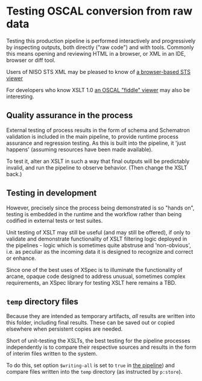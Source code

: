 # Testing OSCAL conversion from raw data

Testing this production pipeline is performed interactively and progressively by inspecting outputs, both directly ("raw code") and with tools. Commonly this means opening and reviewing HTML in a browser, or XML in an IDE, browser or diff tool.

Users of NISO STS XML may be pleased to know of [a browser-based STS viewer]( https://pages.nist.gov/xslt-blender/sts-viewer/)

For developers who know XSLT 1.0 [an OSCAL "fiddle" viewer](https://pages.nist.gov/xslt-blender/oscal-styler/) may also be interesting.

## Quality assurance in the process

External testing of process results in the form of schema and Schematron validation is included in the main pipeline, to provide runtime process assurance and regression testing. As this is built into the pipeline, it 'just happens' (assuming resources have been made available).

To test it, alter an XSLT in such a way that final outputs will be predictably invalid, and run the pipeline to observe behavior. (Then change the XSLT back.)

## Testing in development

However, precisely since the process being demonstrated is so "hands on", testing is embedded in the runtime and the workflow rather than being codified in external tests or test suites.

Unit testing of XSLT may still be useful (and may still be offered), if only to validate and demonstrate functionality of XSLT filtering logic deployed in the pipelines - logic which is sometimes quite abstruse and 'non-obvious', i.e. as peculiar as the incoming data it is designed to recognize and correct or enhance.

Since one of the best uses of XSpec is to illuminate the functionality of arcane, opaque code designed to address unusual, sometimes complex requirements, an XSpec library for testing XSLT here remains a TBD.

## `temp` directory files

Because they are intended as temporary artifacts, *all* results are written into this folder, including final results. These can be saved out or copied elsewhere when persistent copies are needed.

Short of unit-testing the XSLTs, the best testing for the pipeline processes independently is to compare their respective sources and results in the form of interim files written to the system.

To do this, set option `$writing-all` is set to `true` in [the pipeline](PRODUCE_FM6-22-chapter4.xpl)) and compare files written into the `temp` directory (as instructed by `p:store`).





